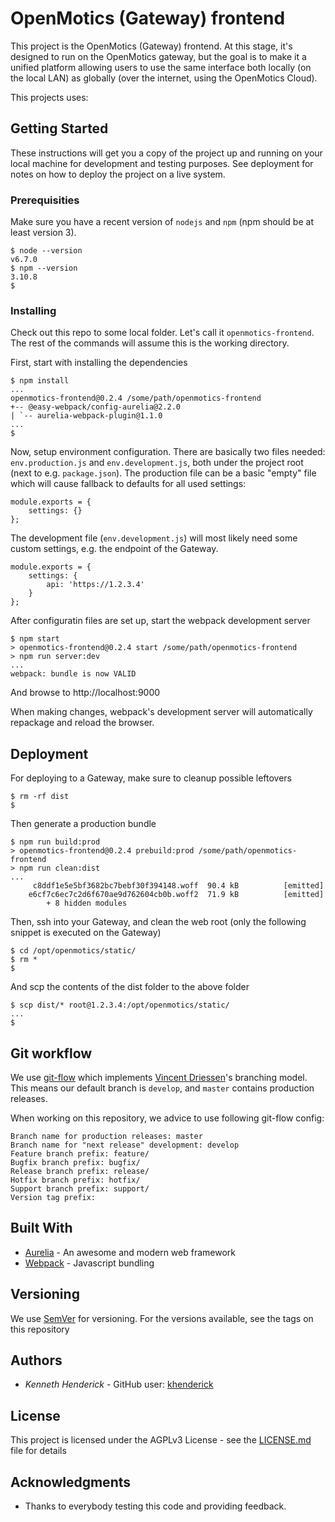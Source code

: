 # OpenMotics (Gateway) frontend

This project is the OpenMotics (Gateway) frontend. At this stage, it's designed to run on the OpenMotics gateway, but the goal is to make it a
unified platform allowing users to use the same interface both locally (on the local LAN) as globally (over the internet, using the OpenMotics
Cloud).

This projects uses:


## Getting Started

These instructions will get you a copy of the project up and running on your local machine for development and testing purposes.
See deployment for notes on how to deploy the project on a live system.

### Prerequisities

Make sure you have a recent version of ```nodejs``` and ```npm``` (npm should be at least version 3).

```
$ node --version
v6.7.0
$ npm --version
3.10.8
$
```

### Installing

Check out this repo to some local folder. Let's call it ```openmotics-frontend```. The rest of the commands will assume this is the working directory.

First, start with installing the dependencies

```
$ npm install
...
openmotics-frontend@0.2.4 /some/path/openmotics-frontend
+-- @easy-webpack/config-aurelia@2.2.0
| `-- aurelia-webpack-plugin@1.1.0
...
$
```

Now, setup environment configuration. There are basically two files needed: ```env.production.js``` and ```env.development.js```, both under the project
root (next to e.g. ```package.json```). The production file can be a basic "empty" file which will cause fallback to defaults for all used settings:

```
module.exports = {
    settings: {}
};
```

The development file (```env.development.js```) will most likely need some custom settings, e.g. the endpoint of the Gateway.

```
module.exports = {
    settings: {
        api: 'https://1.2.3.4'
    }
};
```

After configuratin files are set up, start the webpack development server

```
$ npm start
> openmotics-frontend@0.2.4 start /some/path/openmotics-frontend
> npm run server:dev
...
webpack: bundle is now VALID
```

And browse to http://localhost:9000

When making changes, webpack's development server will automatically repackage and reload the browser.

## Deployment

For deploying to a Gateway, make sure to cleanup possible leftovers

```
$ rm -rf dist
$
```

Then generate a production bundle

```
$ npm run build:prod
> openmotics-frontend@0.2.4 prebuild:prod /some/path/openmotics-frontend
> npm run clean:dist
...
     c8ddf1e5e5bf3682bc7bebf30f394148.woff  90.4 kB          [emitted]
    e6cf7c6ec7c2d6f670ae9d762604cb0b.woff2  71.9 kB          [emitted]
        + 8 hidden modules
```

Then, ssh into your Gateway, and clean the web root (only the following snippet is executed on the Gateway)

```
$ cd /opt/openmotics/static/
$ rm *
$
```

And scp the contents of the dist folder to the above folder

```
$ scp dist/* root@1.2.3.4:/opt/openmotics/static/
...
$
```

## Git workflow

We use [git-flow](https://github.com/petervanderdoes/gitflow-avh) which implements [Vincent Driessen](http://nvie.com/posts/a-successful-git-branching-model/)'s
branching model. This means our default branch is ```develop```, and ```master``` contains production releases.

When working on this repository, we advice to use following git-flow config:

```
Branch name for production releases: master
Branch name for "next release" development: develop
Feature branch prefix: feature/
Bugfix branch prefix: bugfix/
Release branch prefix: release/
Hotfix branch prefix: hotfix/
Support branch prefix: support/
Version tag prefix:
```

## Built With

* [Aurelia](http://aurelia.io/) - An awesome and modern web framework
* [Webpack](https://webpack.github.io/) - Javascript bundling

## Versioning

We use [SemVer](http://semver.org/) for versioning. For the versions available, see the tags on this repository

## Authors

* *Kenneth Henderick* - GitHub user: [khenderick](https://github.com/khenderick)

## License

This project is licensed under the AGPLv3 License - see the [LICENSE.md](LICENSE.md) file for details

## Acknowledgments

* Thanks to everybody testing this code and providing feedback.
